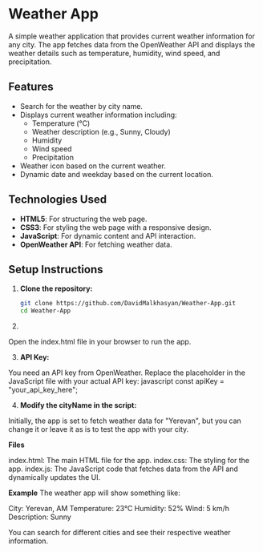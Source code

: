 # Weather App

A simple weather application that provides current weather information for any city. The app fetches data from the OpenWeather API and displays the weather details such as temperature, humidity, wind speed, and precipitation.

## Features

- Search for the weather by city name.
- Displays current weather information including:
  - Temperature (°C)
  - Weather description (e.g., Sunny, Cloudy)
  - Humidity
  - Wind speed
  - Precipitation
- Weather icon based on the current weather.
- Dynamic date and weekday based on the current location.

## Technologies Used

- **HTML5**: For structuring the web page.
- **CSS3**: For styling the web page with a responsive design.
- **JavaScript**: For dynamic content and API interaction.
- **OpenWeather API**: For fetching weather data.

## Setup Instructions

1. **Clone the repository:**

   ```bash
   git clone https://github.com/DavidMalkhasyan/Weather-App.git
   cd Weather-App
2. 

Open the index.html file in your browser to run the app.

3. **API Key:**

You need an API key from OpenWeather. Replace the placeholder in the JavaScript file with your actual API key:
javascript
const apiKey = "your_api_key_here";

4. **Modify the cityName in the script:**

Initially, the app is set to fetch weather data for "Yerevan", but you can change it or leave it as is to test the app with your city.

**Files**

index.html: The main HTML file for the app.
index.css: The styling for the app.
index.js: The JavaScript code that fetches data from the API and dynamically updates the UI.

**Example**
The weather app will show something like:

City: Yerevan, AM
Temperature: 23°C
Humidity: 52%
Wind: 5 km/h
Description: Sunny


You can search for different cities and see their respective weather information.

